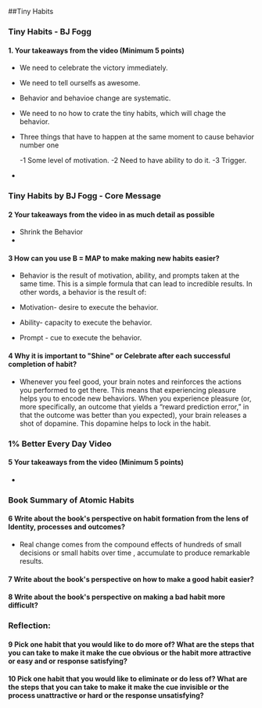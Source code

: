 ##Tiny Habits

### Tiny Habits - BJ Fogg

#### 1. Your takeaways from the video (Minimum 5 points)
- We need to celebrate the victory immediately.
- We need to tell ourselfs as awesome.
- Behavior and behavioe change are systematic.
- We need to no how to crate the tiny habits, which will chage the behavior.
- Three things that have to happen at the same moment to cause behavior number one
  
  -1  Some level of motivation.
  -2  Need to have ability to do it.
  -3  Trigger.
- 
### Tiny Habits by BJ Fogg - Core Message
#### 2 Your takeaways from the video in as much detail as possible
- Shrink the Behavior
-  
#### 3 How can you use B = MAP to make making new habits easier?
- Behavior is the result of motivation, ability, and prompts taken at the same time. This is a simple formula that can lead to incredible results. In other words, a behavior is the result of:

- Motivation- desire to execute the behavior.

- Ability- capacity to execute the behavior.

- Prompt - cue to execute the behavior.

#### 4 Why it is important to "Shine" or Celebrate after each successful completion of habit?
- Whenever you feel good, your brain notes and reinforces the actions you performed to get there. This means that experiencing pleasure helps you to encode new behaviors. When you experience pleasure (or, more specifically, an outcome that yields a “reward prediction error,” in that the outcome was better than you expected), your brain releases a shot of dopamine. This dopamine helps to lock in the habit.

### 1% Better Every Day Video
#### 5 Your takeaways from the video (Minimum 5 points)
- 
### Book Summary of Atomic Habits
####  6 Write about the book's perspective on habit formation from the lens of Identity, processes and outcomes?
- Real change comes from the compound effects of hundreds of small decisions or small habits over time , accumulate to produce remarkable results.
#### 7 Write about the book's perspective on how to make a good habit easier?

#### 8 Write about the book's perspective on making a bad habit more difficult?

### Reflection:
#### 9 Pick one habit that you would like to do more of? What are the steps that you can take to make it make the cue obvious or the habit more attractive or easy and or response satisfying?
#### 10 Pick one habit that you would like to eliminate or do less of? What are the steps that you can take to make it make the cue invisible or the process unattractive or hard or the response unsatisfying?
